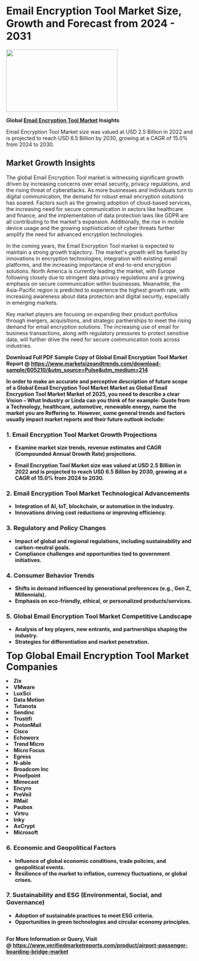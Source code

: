 <H1>Email Encryption Tool Market Size, Growth and Forecast from 2024 - 2031</H1><img class="aligncenter size-medium wp-image-584254" src="https://thirdeyenews.in/wp-content/uploads/2024/09/Global-Market-Research-300x168.jpeg" alt="" width="300" height="168" /><p><strong>Global&nbsp;<a href="https://www.marketsizeandtrends.com/download-sample/605210/&amp;utm_source=Pulse&amp;utm_medium=214">Email Encryption Tool Market</a> Insights</strong></p><p>Email Encryption Tool Market size was valued at USD 2.5 Billion in 2022 and is projected to reach USD 6.5 Billion by 2030, growing at a CAGR of 15.0% from 2024 to 2030.</p><p><!DOCTYPE html> <html lang="en"> <head> <meta charset="UTF-8"> <meta name="viewport" content="width=device-width, initial-scale=1.0"> <title>Email Encryption Tool Market Growth Insights</title> </head> <body> <h2>Market Growth Insights</h2> <p>The global Email Encryption Tool market is witnessing significant growth driven by increasing concerns over email security, privacy regulations, and the rising threat of cyberattacks. As more businesses and individuals turn to digital communication, the demand for robust email encryption solutions has soared. Factors such as the growing adoption of cloud-based services, the increasing need for secure communication in sectors like healthcare and finance, and the implementation of data protection laws like GDPR are all contributing to the market's expansion. Additionally, the rise in mobile device usage and the growing sophistication of cyber threats further amplify the need for advanced encryption technologies.</p> <p><strong></strong></p> <p>In the coming years, the Email Encryption Tool market is expected to maintain a strong growth trajectory. The market's growth will be fueled by innovations in encryption technologies, integration with existing email platforms, and the increasing importance of end-to-end encryption solutions. North America is currently leading the market, with Europe following closely due to stringent data privacy regulations and a growing emphasis on secure communication within businesses. Meanwhile, the Asia-Pacific region is predicted to experience the highest growth rate, with increasing awareness about data protection and digital security, especially in emerging markets.</p> <p>Key market players are focusing on expanding their product portfolios through mergers, acquisitions, and strategic partnerships to meet the rising demand for email encryption solutions. The increasing use of email for business transactions, along with regulatory pressures to protect sensitive data, will further drive the need for secure communication tools across industries.</p> <p><strong></p><p><span class=""><strong>Download Full PDF Sample Copy of Global Email Encryption Tool Market Report</strong> @ <a href="https://www.marketsizeandtrends.com/download-sample/605210/&amp;utm_source=Pulse&amp;utm_medium=214" target="_blank">https://www.marketsizeandtrends.com/download-sample/605210/&amp;utm_source=Pulse&amp;utm_medium=214</a></span></p><p>In order to make an accurate and perceptive description of future scope of a Global&nbsp;Email Encryption Tool Market Market as Global&nbsp;Email Encryption Tool Market Market of 2025, you need to describe a clear Vision &ndash; What Industry or Linda can you think of for example: Quote from a Technology, healthcare, automotive, renewable energy, name the market you are Reffering to. However, some general trends and factors usually impact market reports and their future outlook include:</p><h3>1.&nbsp;<strong>Email Encryption Tool Market Growth Projections</strong></h3><ul><li>Examine market size trends, revenue estimates and CAGR (Compounded Annual Growth Rate) projections.</li><li><p>Email Encryption Tool Market size was valued at USD 2.5 Billion in 2022 and is projected to reach USD 6.5 Billion by 2030, growing at a CAGR of 15.0% from 2024 to 2030.</p></li></ul><h3>2.&nbsp;<strong>Email Encryption Tool Market Technological Advancements</strong></h3><ul><li>Integration of AI, IoT, blockchain, or automation in the industry.</li><li>Innovations driving cost reductions or improving efficiency.</li></ul><h3>3.&nbsp;<strong>Regulatory and Policy Changes</strong></h3><ul><li>Impact of global and regional regulations, including sustainability and carbon-neutral goals.</li><li>Compliance challenges and opportunities tied to government initiatives.</li></ul><h3>4.&nbsp;<strong>Consumer Behavior Trends</strong></h3><ul><li>Shifts in demand influenced by generational preferences (e.g., Gen Z, Millennials).</li><li>Emphasis on eco-friendly, ethical, or personalized products/services.</li></ul><h3>5.&nbsp;<strong>Global Email Encryption Tool Market Competitive Landscape</strong></h3><ul><li>Analysis of key players, new entrants, and partnerships shaping the industry.</li><li>Strategies for differentiation and market penetration.</li></ul><p data-pm-slice="1 1 []"><span style="color: inherit; font-family: inherit; font-size: 25px;">Top Global Email Encryption Tool Market Companies</span></p><div class="" data-test-id=""><p><li>Zix</li><li> VMware</li><li> LuxSci</li><li> Data Motion</li><li> Tutanota</li><li> Sendinc</li><li> Trustifi</li><li> ProtonMail</li><li> Cisco</li><li> Echoworx</li><li> Trend Micro</li><li> Micro Focus</li><li> Egress</li><li> N-able</li><li> Broadcom Inc</li><li> Proofpoint</li><li> Mimecast</li><li> Encyro</li><li> PreVeil</li><li> RMail</li><li> Paubox</li><li> Virtru</li><li> Inky</li><li> AxCrypt</li><li> Microsoft</li></p></div><h3>6.&nbsp;<strong>Economic and Geopolitical Factors</strong></h3><ul><li>Influence of global economic conditions, trade policies, and geopolitical events.</li><li>Resilience of the market to inflation, currency fluctuations, or global crises.</li></ul><h3>7.&nbsp;<strong>Sustainability and ESG (Environmental, Social, and Governance)</strong></h3><ul><li>Adoption of sustainable practices to meet ESG criteria.</li><li>Opportunities in green technologies and circular economy principles.</li></ul><h2><strong style="font-size: 14px;">For More Information or Query, Visit @&nbsp;</strong><a style="background-color: #ffffff; font-size: 14px;" href="https://www.marketsizeandtrends.com/report/email-encryption-tool-market/" target="_blank">https://www.verifiedmarketreports.com/product/airport-passenger-boarding-bridge-market</a></h2>
